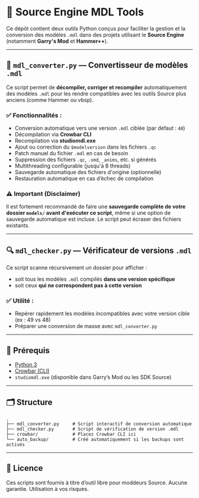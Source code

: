 # 🔧 Source Engine MDL Tools

Ce dépôt contient deux outils Python conçus pour faciliter la gestion et la conversion des modèles `.mdl` dans des projets utilisant le **Source Engine** (notamment **Garry's Mod** et **Hammer++**).

---

## 🔁 `mdl_converter.py` — Convertisseur de modèles `.mdl`

Ce script permet de **décompiler, corriger et recompiler** automatiquement des modèles `.mdl` pour les rendre compatibles avec les outils Source plus anciens (comme Hammer ou vbsp).

### ✅ Fonctionnalités :
- Conversion automatique vers une version `.mdl` ciblée (par défaut : `48`)
- Décompilation via **Crowbar CLI**
- Recompilation via **studiomdl.exe**
- Ajout ou correction du `$modelversion` dans les fichiers `.qc`
- Patch manuel du fichier `.mdl` en cas de besoin
- Suppression des fichiers `.qc`, `.smd`, `_anims`, etc. si générés
- Multithreading configurable (jusqu'à 8 threads)
- Sauvegarde automatique des fichiers d'origine (optionnelle)
- Restauration automatique en cas d’échec de compilation

### ⚠️ Important (Disclaimer)
Il est fortement recommandé de faire une **sauvegarde complète de votre dossier `models/` avant d'exécuter ce script**, même si une option de sauvegarde automatique est incluse. Le script peut écraser des fichiers existants.

---

## 🔍 `mdl_checker.py` — Vérificateur de versions `.mdl`

Ce script scanne récursivement un dossier pour afficher :
- soit tous les modèles `.mdl` compilés **dans une version spécifique**
- soit ceux **qui ne correspondent pas à cette version**

### ✅ Utilité :
- Repérer rapidement les modèles incompatibles avec votre version cible (ex : 49 vs 48)
- Préparer une conversion de masse avec `mdl_converter.py`

---

## 🧱 Prérequis
- [Python 3](https://www.python.org/)
- [Crowbar (CLI)](https://steamcommunity.com/groups/CrowbarTool)
- `studiomdl.exe` (disponible dans Garry’s Mod ou les SDK Source)

---

## 🗂️ Structure
```
.
├── mdl_converter.py     # Script interactif de conversion automatique
├── mdl_checker.py       # Script de vérification de version .mdl
├── crowbar/             # Placez Crowbar CLI ici
└── auto_backup/         # Créé automatiquement si les backups sont activés
```

---

## 📖 Licence
Ces scripts sont fournis à titre d’outil libre pour moddeurs Source. Aucune garantie. Utilisation à vos risques.
